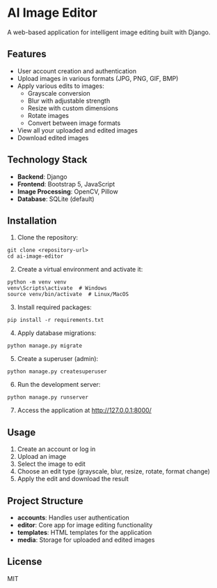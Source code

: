 # AI Image Editor

A web-based application for intelligent image editing built with Django.

## Features

- User account creation and authentication
- Upload images in various formats (JPG, PNG, GIF, BMP)
- Apply various edits to images:
  - Grayscale conversion
  - Blur with adjustable strength
  - Resize with custom dimensions
  - Rotate images
  - Convert between image formats
- View all your uploaded and edited images
- Download edited images

## Technology Stack

- **Backend**: Django
- **Frontend**: Bootstrap 5, JavaScript
- **Image Processing**: OpenCV, Pillow
- **Database**: SQLite (default)

## Installation

1. Clone the repository:
```
git clone <repository-url>
cd ai-image-editor
```

2. Create a virtual environment and activate it:
```
python -m venv venv
venv\Scripts\activate  # Windows
source venv/bin/activate  # Linux/MacOS
```

3. Install required packages:
```
pip install -r requirements.txt
```

4. Apply database migrations:
```
python manage.py migrate
```

5. Create a superuser (admin):
```
python manage.py createsuperuser
```

6. Run the development server:
```
python manage.py runserver
```

7. Access the application at http://127.0.0.1:8000/

## Usage

1. Create an account or log in
2. Upload an image
3. Select the image to edit
4. Choose an edit type (grayscale, blur, resize, rotate, format change)
5. Apply the edit and download the result

## Project Structure

- **accounts**: Handles user authentication
- **editor**: Core app for image editing functionality
- **templates**: HTML templates for the application
- **media**: Storage for uploaded and edited images

## License

MIT 